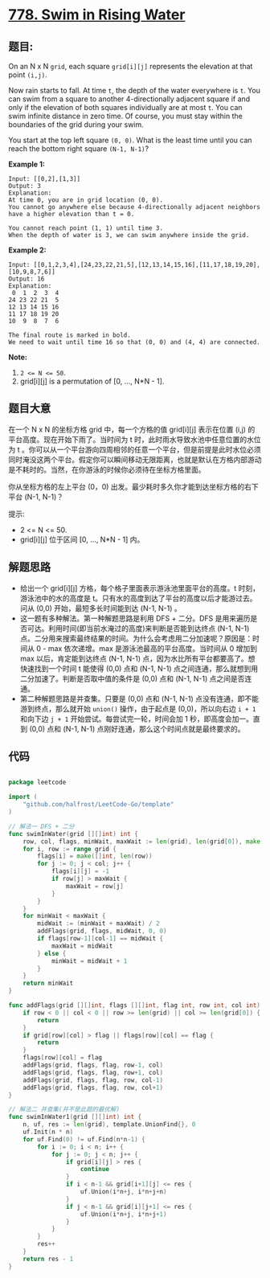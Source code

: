 # [778. Swim in Rising Water](https://leetcode.com/problems/swim-in-rising-water/)


## 题目:

On an N x N `grid`, each square `grid[i][j]` represents the elevation at that point `(i,j)`.

Now rain starts to fall. At time `t`, the depth of the water everywhere is `t`. You can swim from a square to another 4-directionally adjacent square if and only if the elevation of both squares individually are at most `t`. You can swim infinite distance in zero time. Of course, you must stay within the boundaries of the grid during your swim.

You start at the top left square `(0, 0)`. What is the least time until you can reach the bottom right square `(N-1, N-1)`?

**Example 1:**

    Input: [[0,2],[1,3]]
    Output: 3
    Explanation:
    At time 0, you are in grid location (0, 0).
    You cannot go anywhere else because 4-directionally adjacent neighbors have a higher elevation than t = 0.
    
    You cannot reach point (1, 1) until time 3.
    When the depth of water is 3, we can swim anywhere inside the grid.

**Example 2:**

    Input: [[0,1,2,3,4],[24,23,22,21,5],[12,13,14,15,16],[11,17,18,19,20],[10,9,8,7,6]]
    Output: 16
    Explanation:
     0  1  2  3  4
    24 23 22 21  5
    12 13 14 15 16
    11 17 18 19 20
    10  9  8  7  6
    
    The final route is marked in bold.
    We need to wait until time 16 so that (0, 0) and (4, 4) are connected.

**Note:**

1. `2 <= N <= 50`.
2. grid[i][j] is a permutation of [0, ..., N*N - 1].

## 题目大意


在一个 N x N 的坐标方格 grid 中，每一个方格的值 grid[i][j] 表示在位置 (i,j) 的平台高度。现在开始下雨了。当时间为 t 时，此时雨水导致水池中任意位置的水位为 t 。你可以从一个平台游向四周相邻的任意一个平台，但是前提是此时水位必须同时淹没这两个平台。假定你可以瞬间移动无限距离，也就是默认在方格内部游动是不耗时的。当然，在你游泳的时候你必须待在坐标方格里面。

你从坐标方格的左上平台 (0，0) 出发。最少耗时多久你才能到达坐标方格的右下平台 (N-1, N-1)？

提示:

- 2 <= N <= 50.
- grid[i][j] 位于区间 [0, ..., N*N - 1] 内。


## 解题思路

- 给出一个 grid[i][j] 方格，每个格子里面表示游泳池里面平台的高度。t 时刻，游泳池中的水的高度是 t。只有水的高度到达了平台的高度以后才能游过去。问从 (0,0) 开始，最短多长时间能到达 (N-1, N-1) 。
- 这一题有多种解法。第一种解题思路是利用 DFS + 二分。DFS 是用来遍历是否可达。利用时间(即当前水淹过的高度)来判断是否能到达终点 (N-1, N-1) 点。二分用来搜索最终结果的时间。为什么会考虑用二分加速呢？原因是：时间从 0 - max 依次递增。max 是游泳池最高的平台高度。当时间从 0 增加到 max 以后，肯定能到达终点 (N-1, N-1) 点，因为水比所有平台都要高了。想快速找到一个时间 t 能使得 (0,0) 点和 (N-1, N-1) 点之间连通，那么就想到用二分加速了。判断是否取中值的条件是 (0,0) 点和 (N-1, N-1) 点之间是否连通。
- 第二种解题思路是并查集。只要是 (0,0) 点和 (N-1, N-1) 点没有连通，即不能游到终点，那么就开始 `union()` 操作，由于起点是 (0,0)，所以向右边 `i + 1` 和向下边 `j + 1` 开始尝试。每尝试完一轮，时间会加 1 秒，即高度会加一。直到 (0,0) 点和 (N-1, N-1) 点刚好连通，那么这个时间点就是最终要求的。

## 代码

```go

package leetcode

import (
	"github.com/halfrost/LeetCode-Go/template"
)

// 解法一 DFS + 二分
func swimInWater(grid [][]int) int {
	row, col, flags, minWait, maxWait := len(grid), len(grid[0]), make([][]int, len(grid)), 0, 0
	for i, row := range grid {
		flags[i] = make([]int, len(row))
		for j := 0; j < col; j++ {
			flags[i][j] = -1
			if row[j] > maxWait {
				maxWait = row[j]
			}
		}
	}
	for minWait < maxWait {
		midWait := (minWait + maxWait) / 2
		addFlags(grid, flags, midWait, 0, 0)
		if flags[row-1][col-1] == midWait {
			maxWait = midWait
		} else {
			minWait = midWait + 1
		}
	}
	return minWait
}

func addFlags(grid [][]int, flags [][]int, flag int, row int, col int) {
	if row < 0 || col < 0 || row >= len(grid) || col >= len(grid[0]) {
		return
	}
	if grid[row][col] > flag || flags[row][col] == flag {
		return
	}
	flags[row][col] = flag
	addFlags(grid, flags, flag, row-1, col)
	addFlags(grid, flags, flag, row+1, col)
	addFlags(grid, flags, flag, row, col-1)
	addFlags(grid, flags, flag, row, col+1)
}

// 解法二 并查集(并不是此题的最优解)
func swimInWater1(grid [][]int) int {
	n, uf, res := len(grid), template.UnionFind{}, 0
	uf.Init(n * n)
	for uf.Find(0) != uf.Find(n*n-1) {
		for i := 0; i < n; i++ {
			for j := 0; j < n; j++ {
				if grid[i][j] > res {
					continue
				}
				if i < n-1 && grid[i+1][j] <= res {
					uf.Union(i*n+j, i*n+j+n)
				}
				if j < n-1 && grid[i][j+1] <= res {
					uf.Union(i*n+j, i*n+j+1)
				}
			}
		}
		res++
	}
	return res - 1
}

```